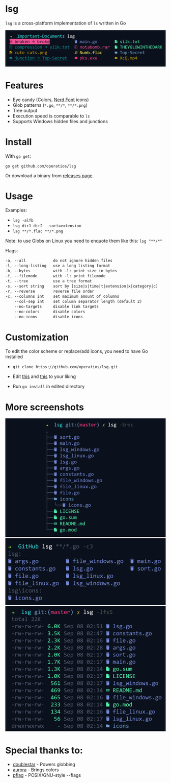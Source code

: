 # lsg
`lsg` is a cross-platform implementation of `ls` written in Go

![lsg](./images/lsg.png)

# Features
- Eye candy (Colors, [Nerd Font](https://github.com/ryanoasis/nerd-fonts) icons)
- Glob patterns (`*.go`, `**/*`, `**/*.png`)
- Tree output
- Execution speed is comparable to `ls`
- Supports Windows hidden files and junctions

# Install
With `go get`:

    go get github.com/operatios/lsg

Or download a binary from [releases page](https://github.com/operatios/lsg/releases)

# Usage
Examples:
- `lsg -alfb`
- `lsg dir1 dir2 --sort=extension`
- `lsg **/*.flac **/*.png`

Note: to use Globs on Linux you need to enquote them like this: `lsg "**/*"`

Flags:

    -a, --all            do not ignore hidden files
    -l, --long-listing   use a long listing format
    -b, --bytes          with -l: print size in bytes
    -f, --filemode       with -l: print filemode
    -t, --tree           use a tree format
    -s, --sort string    sort by [size|s|time|t|extension|x|category|c]
    -r, --reverse        reverse file order
    -c, --columns int    set maximum amount of columns
        --col-sep int    set column separator length (default 2)
        --no-targets     disable link targets
        --no-colors      disable colors
        --no-icons       disable icons

# Customization
To edit the color scheme or replace/add icons, you need to have Go installed

- `git clone https://github.com/operatios/lsg.git`

- Edit [this](https://github.com/operatios/lsg/blob/c379eb3bacaa258623f81f5d79f5deba092fb3d0/icons/icons.go#L24) and [this](https://github.com/operatios/lsg/blob/c379eb3bacaa258623f81f5d79f5deba092fb3d0/constants.go#L18) to your liking
-  Run `go install` in edited directory

# More screenshots

![tree](./images/tree.png)
![glob](./images/glob.png)
![list](./images/list.png)

# Special thanks to:
- [doublestar](https://github.com/bmatcuk/doublestar) - Powers globbing
- [aurora](https://github.com/logrusorgru/aurora) - Brings colors
- [pflag](https://github.com/spf13/pflag) - POSIX/GNU-style --flags
